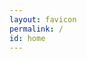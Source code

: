 ```yaml
---
layout: favicon
permalink: /
id: home
---
```

<script src="{{ '/assets/js/search.js' | relative_url }}" defer></script>
<link href="{{ '/pagefind/pagefind-ui.css' | relative_url }}" rel="stylesheet">
<script src="{{ '/pagefind/pagefind-ui.js' | relative_url }}" defer></script>
<script type="module">
  import PagefindHighlight from '{{ "/pagefind/pagefind-highlight.js" | relative_url }}';
  document.addEventListener('DOMContentLoaded', () => {
    new PagefindHighlight({ highlightParam: "highlight" });
  });
</script>
<aside class="search-aside aside">
    <style>
        /* Reset and base styles */
        .search-aside.aside * {
            padding: 0;
            margin: 0;
            border: 0;
            outline: 0;
            font-size: 100%;
            line-height: 1;
            box-sizing: border-box;
        }

        .search-aside.aside {
            display: block;
            unicode-bidi: isolate;
            margin: 20px 0;
            padding: 50px 80px 80px 30px;
            background-position: right top, left bottom;
            background-repeat: no-repeat;
            background-color: #ffe600;
        }

        /* Responsive layout for aside */
        @media (max-width: 1170px) {
            .search-aside.aside {
                padding: 50px;
            }
        }

        @media (max-width: 980px) {
            .search-aside.aside {
                padding: 30px;
                background-size: contain;
            }
        }

        @media (max-width: 767px) {
            .search-aside.aside {
                padding: 30px 15px;
            }
            .search-aside.aside:first-child {
                margin: 0 0 15px;
            }
        }

        /* Search input styling */
        .search-aside .search-input {
            margin: 20px 0;
        }

        .search-aside .search-input-inner {
            display: flex;
            align-items: center;
        }

        .search-aside .search-input-text {
            width: 100%;
            padding: 10px;
        }

        .search-aside .search-input-button {
            background-color: #3498db;
            padding: 10px;
            text-decoration: none;
            color: white;
            cursor: pointer;
        }

        /* CSS Variables */
        .search-aside.aside {
            --radius: 50;
            --PI: 3.14159265358979;
            --circumference: calc(var(--PI) * var(--radius) * 2px);

            /* Toastify notification colors */
            --toastify-color-light: #fff;
            --toastify-color-dark: #121212;
            --toastify-color-info: #3498db;
            --toastify-color-success: #07bc0c;
            --toastify-color-warning: #f1c40f;
            --toastify-color-error: #e74c3c;

            --toastify-icon-color-info: var(--toastify-color-info);
            --toastify-icon-color-success: var(--toastify-color-success);
            --toastify-icon-color-warning: var(--toastify-color-warning);
            --toastify-icon-color-error: var(--toastify-color-error);

            --toastify-width: 320px;
            --toastify-max-width: 320px;
            --toastify-z-index: 9999;
            --toastify-font-family: sans-serif;

            --toastify-text-color-light: #757575;
            --toastify-text-color-dark: #fff;
            --toastify-text-color-info: #fff;
            --toastify-text-color-success: #fff;
            --toastify-text-color-warning: #fff;
            --toastify-text-color-error: #fff;
        }
    </style>
    <nav class="search-input">
    <div id="search" class="search-input-block"></div>
    </nav>
    </aside>
    <div id="cusdis_thread" data-host="https://cusdis.com" data-app-id="5fce21a3-9b85-4794-b6f6-e0eaaf788ced" data-page-id="{{ page.url | slugify }}" data-page-url="{{ site.url }}{% if site.baseurl %}{{ site.baseurl }}{% endif %}{{ page.url }}" data-page-title="{{ page.title | escape }}">
    </div>
    <script async defer src="https://cusdis.com/js/cusdis.es.js"></script>
    {% capture mermaid_diagram %}
    {% include assets/data/tag_graph.html %}
    {% endcapture %}
    {% mermaid %}
    {{ mermaid_diagram }}
    {% endmermaid %}
